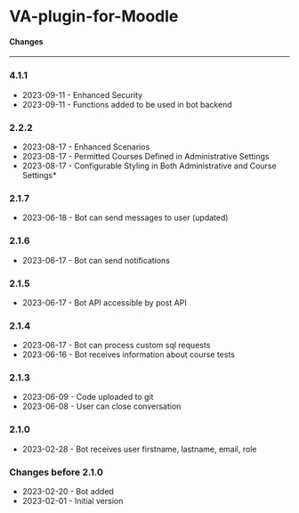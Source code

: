 # VA-plugin-for-Moodle


#### Changes
-------

### 4.1.1

* 2023-09-11 - Enhanced Security
* 2023-09-11 - Functions added to be used in bot backend

### 2.2.2

* 2023-08-17 - Enhanced Scenarios
* 2023-08-17 - Permitted Courses Defined in Administrative Settings
* 2023-08-17 - Configurable Styling in Both Administrative and Course Settings* 

### 2.1.7

* 2023-06-18 - Bot can send messages to user (updated)

### 2.1.6

* 2023-06-17 - Bot can send notifications


### 2.1.5

* 2023-06-17 - Bot API accessible by post API

### 2.1.4

* 2023-06-17 - Bot can process custom sql requests
* 2023-06-16 - Bot receives information about course tests 


### 2.1.3

* 2023-06-09 - Code uploaded to git
* 2023-06-08 - User can close conversation
   
### 2.1.0

* 2023-02-28 - Bot receives user firstname, lastname, email, role

### Changes before 2.1.0

* 2023-02-20 - Bot added
* 2023-02-01 - Initial version
